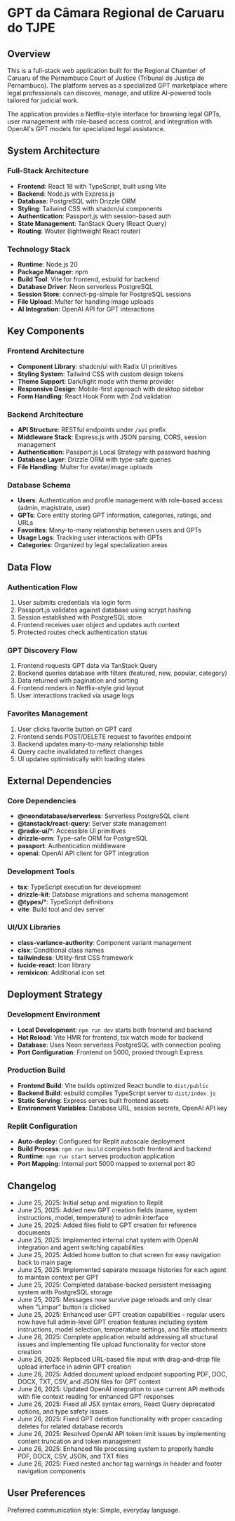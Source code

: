 # GPT da Câmara Regional de Caruaru do TJPE

## Overview

This is a full-stack web application built for the Regional Chamber of Caruaru of the Pernambuco Court of Justice (Tribunal de Justiça de Pernambuco). The platform serves as a specialized GPT marketplace where legal professionals can discover, manage, and utilize AI-powered tools tailored for judicial work.

The application provides a Netflix-style interface for browsing legal GPTs, user management with role-based access control, and integration with OpenAI's GPT models for specialized legal assistance.

## System Architecture

### Full-Stack Architecture
- **Frontend**: React 18 with TypeScript, built using Vite
- **Backend**: Node.js with Express.js 
- **Database**: PostgreSQL with Drizzle ORM
- **Styling**: Tailwind CSS with shadcn/ui components
- **Authentication**: Passport.js with session-based auth
- **State Management**: TanStack Query (React Query)
- **Routing**: Wouter (lightweight React router)

### Technology Stack
- **Runtime**: Node.js 20
- **Package Manager**: npm
- **Build Tool**: Vite for frontend, esbuild for backend
- **Database Driver**: Neon serverless PostgreSQL
- **Session Store**: connect-pg-simple for PostgreSQL sessions
- **File Upload**: Multer for handling image uploads
- **AI Integration**: OpenAI API for GPT interactions

## Key Components

### Frontend Architecture
- **Component Library**: shadcn/ui with Radix UI primitives
- **Styling System**: Tailwind CSS with custom design tokens
- **Theme Support**: Dark/light mode with theme provider
- **Responsive Design**: Mobile-first approach with desktop sidebar
- **Form Handling**: React Hook Form with Zod validation

### Backend Architecture
- **API Structure**: RESTful endpoints under `/api` prefix
- **Middleware Stack**: Express.js with JSON parsing, CORS, session management
- **Authentication**: Passport.js Local Strategy with password hashing
- **Database Layer**: Drizzle ORM with type-safe queries
- **File Handling**: Multer for avatar/image uploads

### Database Schema
- **Users**: Authentication and profile management with role-based access (admin, magistrate, user)
- **GPTs**: Core entity storing GPT information, categories, ratings, and URLs
- **Favorites**: Many-to-many relationship between users and GPTs
- **Usage Logs**: Tracking user interactions with GPTs
- **Categories**: Organized by legal specialization areas

## Data Flow

### Authentication Flow
1. User submits credentials via login form
2. Passport.js validates against database using scrypt hashing
3. Session established with PostgreSQL store
4. Frontend receives user object and updates auth context
5. Protected routes check authentication status

### GPT Discovery Flow
1. Frontend requests GPT data via TanStack Query
2. Backend queries database with filters (featured, new, popular, category)
3. Data returned with pagination and sorting
4. Frontend renders in Netflix-style grid layout
5. User interactions tracked via usage logs

### Favorites Management
1. User clicks favorite button on GPT card
2. Frontend sends POST/DELETE request to favorites endpoint
3. Backend updates many-to-many relationship table
4. Query cache invalidated to reflect changes
5. UI updates optimistically with loading states

## External Dependencies

### Core Dependencies
- **@neondatabase/serverless**: Serverless PostgreSQL client
- **@tanstack/react-query**: Server state management
- **@radix-ui/***: Accessible UI primitives
- **drizzle-orm**: Type-safe ORM for PostgreSQL
- **passport**: Authentication middleware
- **openai**: OpenAI API client for GPT integration

### Development Tools
- **tsx**: TypeScript execution for development
- **drizzle-kit**: Database migrations and schema management
- **@types/***: TypeScript definitions
- **vite**: Build tool and dev server

### UI/UX Libraries
- **class-variance-authority**: Component variant management
- **clsx**: Conditional class names
- **tailwindcss**: Utility-first CSS framework
- **lucide-react**: Icon library
- **remixicon**: Additional icon set

## Deployment Strategy

### Development Environment
- **Local Development**: `npm run dev` starts both frontend and backend
- **Hot Reload**: Vite HMR for frontend, tsx watch mode for backend
- **Database**: Uses Neon serverless PostgreSQL with connection pooling
- **Port Configuration**: Frontend on 5000, proxied through Express

### Production Build
- **Frontend Build**: Vite builds optimized React bundle to `dist/public`
- **Backend Build**: esbuild compiles TypeScript server to `dist/index.js`
- **Static Serving**: Express serves built frontend assets
- **Environment Variables**: Database URL, session secrets, OpenAI API key

### Replit Configuration
- **Auto-deploy**: Configured for Replit autoscale deployment
- **Build Process**: `npm run build` compiles both frontend and backend
- **Runtime**: `npm run start` serves production application
- **Port Mapping**: Internal port 5000 mapped to external port 80

## Changelog
- June 25, 2025: Initial setup and migration to Replit
- June 25, 2025: Added new GPT creation fields (name, system instructions, model, temperature) to admin interface
- June 25, 2025: Added files field to GPT creation for reference documents
- June 25, 2025: Implemented internal chat system with OpenAI integration and agent switching capabilities
- June 25, 2025: Added home button to chat screen for easy navigation back to main page
- June 25, 2025: Implemented separate message histories for each agent to maintain context per GPT
- June 25, 2025: Completed database-backed persistent messaging system with PostgreSQL storage
- June 25, 2025: Messages now survive page reloads and only clear when "Limpar" button is clicked
- June 25, 2025: Enhanced user GPT creation capabilities - regular users now have full admin-level GPT creation features including system instructions, model selection, temperature settings, and file attachments
- June 26, 2025: Complete application rebuild addressing all structural issues and implementing file upload functionality for vector store creation
- June 26, 2025: Replaced URL-based file input with drag-and-drop file upload interface in admin GPT creation
- June 26, 2025: Added document upload endpoint supporting PDF, DOC, DOCX, TXT, CSV, and JSON files for GPT context
- June 26, 2025: Updated OpenAI integration to use current API methods with file context reading for enhanced GPT responses
- June 26, 2025: Fixed all JSX syntax errors, React Query deprecated options, and type safety issues
- June 26, 2025: Fixed GPT deletion functionality with proper cascading deletes for related database records
- June 26, 2025: Resolved OpenAI API token limit issues by implementing content truncation and token management
- June 26, 2025: Enhanced file processing system to properly handle PDF, DOCX, CSV, JSON, and TXT files
- June 26, 2025: Fixed nested anchor tag warnings in header and footer navigation components

## User Preferences

Preferred communication style: Simple, everyday language.